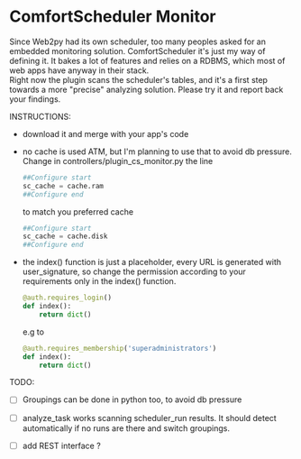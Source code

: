 ComfortScheduler Monitor
=================

Since Web2py had its own scheduler, too many peoples asked for an embedded monitoring solution.
ComfortScheduler it's just my way of defining it. 
It bakes a lot of features and relies on a RDBMS, which most of web apps have anyway in their stack.   
Right now the plugin scans the scheduler's tables, and it's a first step towards a more "precise" analyzing solution.
Please try it and report back your findings.

INSTRUCTIONS:
 - download it and merge with your app's code
 - no cache is used ATM, but I'm planning to use that to avoid db pressure. Change in controllers/plugin_cs_monitor.py the line
    ```python
    ##Configure start
    sc_cache = cache.ram
    ##Configure end
    ```

    to match you preferred cache
    ```python
    ##Configure start
    sc_cache = cache.disk
    ##Configure end
    ```
- the index() function is just a placeholder, every URL is generated with user_signature, so change the permission according to your requirements only in the index() function. 

    ```python
    @auth.requires_login()
    def index():
        return dict()
    ```
    e.g to
    
    ```python
    @auth.requires_membership('superadministrators')
    def index():
        return dict()
    ```
        

TODO:
- [ ] Groupings can be done in python too, to avoid db pressure
- [ ] analyze_task works scanning scheduler_run results. It should detect automatically if no runs are there and switch groupings.
- [ ] add REST interface ?

